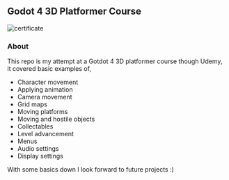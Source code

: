 ## Godot 4 3D Platformer Course

![certificate](https://github.com/Jackoday/GodotPlatformerCourse/assets/40549315/d224ebe1-8866-45f6-8511-59f6d357b0a7)

### About
This repo is my attempt at a Gotdot 4 3D platformer course though Udemy, it covered basic examples of,
- Character movement
- Applying animation
- Camera movement
- Grid maps
- Moving platforms
- Moving and hostile objects
- Collectables
- Level advancement
- Menus
- Audio settings
- Display settings

With some basics down I look forward to future projects :)
